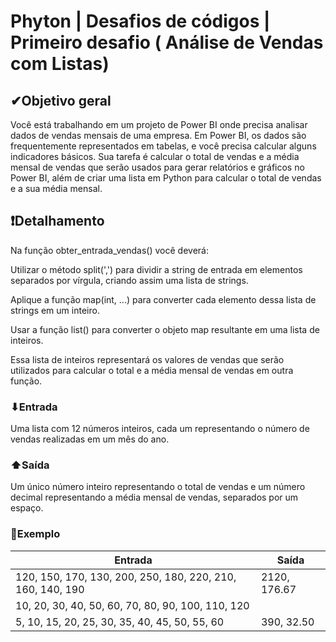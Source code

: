 # Phyton | Desafios de códigos | Primeiro desafio ( Análise de Vendas com Listas)

## ✔Objetivo geral
Você está trabalhando em um projeto de Power BI onde precisa analisar dados de vendas mensais de uma empresa. Em Power BI, os dados são frequentemente representados em tabelas, e você precisa calcular alguns indicadores básicos. Sua tarefa é calcular o total de vendas e a média mensal de vendas que serão usados para gerar relatórios e gráficos no Power BI, além de criar uma lista em Python para calcular o total de vendas e a sua média mensal.

## ❗Detalhamento
Na função obter_entrada_vendas() você deverá:

Utilizar o método split(',') para dividir a string de entrada em elementos separados por vírgula, criando assim uma lista de strings.

Aplique a função map(int, ...) para converter cada elemento dessa lista de strings em um inteiro.

Usar a função list() para converter o objeto map resultante em uma lista de inteiros.

Essa lista de inteiros representará os valores de vendas que serão utilizados para calcular o total e a média mensal de vendas em outra função.

### ⬇Entrada
Uma lista com 12 números inteiros, cada um representando o número de vendas realizadas em um mês do ano.

### ⬆Saída
Um único número inteiro representando o total de vendas e um número decimal representando a média mensal de vendas, separados por um espaço.

### 💱Exemplo

| Entrada | Saída |
| -------- | ----- |
|120, 150, 170, 130, 200, 250, 180, 220, 210, 160, 140, 190 | 2120, 176.67 |
|10, 20, 30, 40, 50, 60, 70, 80, 90, 100, 110, 120 ||780, 65.00|
|5, 10, 15, 20, 25, 30, 35, 40, 45, 50, 55, 60|	390, 32.50 |
